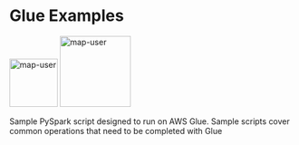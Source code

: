 # Glue Examples

<img width="85" alt="map-user" src="https://img.shields.io/badge/views-587-green"> <img width="125" alt="map-user" src="https://img.shields.io/badge/unique visits-136-green">

Sample PySpark script designed to run on AWS Glue. Sample scripts cover common operations that need to be completed with Glue
